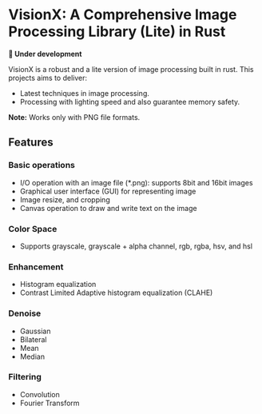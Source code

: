 # VisionX: A Comprehensive Image Processing Library (Lite) in Rust

**🚧 Under development**

VisionX is a robust and a lite version of image processing built in rust. This projects aims to deliver:
- Latest techniques in image processing.
- Processing with lighting speed and also guarantee memory safety.

**Note:** Works only with PNG file formats.

## Features

### Basic operations

- I/O operation with an image file (\*.png): supports 8bit and 16bit images
- Graphical user interface (GUI) for representing image
- Image resize, and cropping
- Canvas operation to draw and write text on the image

### Color Space

- Supports grayscale, grayscale + alpha channel, rgb, rgba, hsv, and hsl

### Enhancement

- Histogram equalization
- Contrast Limited Adaptive histogram equalization (CLAHE)

### Denoise

- Gaussian
- Bilateral
- Mean
- Median

### Filtering

- Convolution
- Fourier Transform